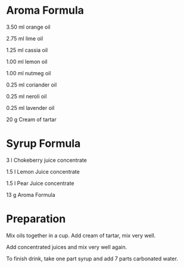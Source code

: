 Aroma Formula
========
3.50 ml orange oil

2.75 ml lime oil

1.25 ml cassia oil

1.00 ml lemon oil

1.00 ml nutmeg oil

0.25 ml coriander oil

0.25 ml neroli oil

0.25 ml lavender oil

20 g Сream of tartar


Syrup Formula
========
3 l Сhokeberry juice concentrate

1.5 l Lemon Juice concentrate

1.5 l Pear Juice concentrate

13 g Aroma Formula


Preparation
========
Mix oils together in a cup. Add cream of tartar, mix very well. 

Add concentrated juices and mix very well again.

To finish drink, take one part syrup and add 7 parts carbonated water.
